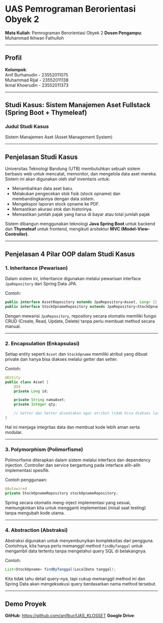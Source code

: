 
# UAS Pemrograman Berorientasi Obyek 2

**Mata Kuliah**: Pemrograman Berorientasi Obyek 2
**Dosen Pengampu**: Muhammad Ikhwan Fathulloh

---

## Profil

**Kelompok**: <br>
Anif Burhanudin - 23552011075  <br>
Muhammad Rijal - 23552011138 <br>
Ikmal Khoerudin - 23552011373 <br>

---

## Studi Kasus: Sistem Manajemen Aset Fullstack (Spring Boot + Thymeleaf)

### **Judul Studi Kasus**

Sistem Manajemen Aset (Asset Management System)

---

## **Penjelasan Studi Kasus**

Universitas Teknologi Bandung (UTB) membutuhkan sebuah sistem berbasis web untuk mencatat, memonitor, dan mengelola data aset mereka. Sistem ini akan digunakan oleh staf inventaris untuk:

* Menambahkan data aset baru.
* Melakukan pengecekan stok fisik (stock opname) dan membandingkannya dengan data sistem.
* Mengekspor laporan stock opname ke PDF.
* Memastikan akurasi stok dan historinya.
* Memastikan jumlah pajak yang harus di bayar atau total jumlah pajak

Sistem dibangun menggunakan teknologi **Java Spring Boot** untuk backend dan **Thymeleaf** untuk frontend, mengikuti arsitektur **MVC (Model-View-Controller)**.

---

## **Penjelasan 4 Pilar OOP dalam Studi Kasus**

### **1. Inheritance (Pewarisan)**

Dalam sistem ini, inheritance digunakan melalui pewarisan interface `JpaRepository` dari Spring Data JPA.

Contoh:

```java
public interface AssetRepository extends JpaRepository<Asset, Long> {}
public interface StockOpnameRepository extends JpaRepository<StockOpname, Long> {}
```

Dengan mewarisi `JpaRepository`, repository secara otomatis memiliki fungsi CRUD (Create, Read, Update, Delete) tanpa perlu membuat method secara manual.

---

### **2. Encapsulation (Enkapsulasi)**

Setiap entity seperti `Asset` dan `StockOpname` memiliki atribut yang dibuat private dan hanya bisa diakses melalui getter dan setter.

Contoh:

```java
@Entity
public class Asset {
    @Id
    private Long id;

    private String namaAset;
    private Integer qty;

    // Getter dan Setter disediakan agar atribut tidak bisa diakses langsung dari luar
}
```

Hal ini menjaga integritas data dan membuat kode lebih aman serta modular.

---

### **3. Polymorphism (Polimorfisme)**

Polimorfisme diterapkan dalam sistem melalui interface dan dependency injection. Controller dan service bergantung pada interface alih-alih implementasi spesifik.

Contoh penggunaan:

```java
@Autowired
private StockOpnameRepository stockOpnameRepository;
```

Spring secara otomatis meng-inject implementasi yang sesuai, memungkinkan kita untuk mengganti implementasi (misal saat testing) tanpa mengubah kode utama.

---

### **4. Abstraction (Abstraksi)**

Abstraksi digunakan untuk menyembunyikan kompleksitas dari pengguna. Contohnya, kita hanya perlu memanggil method `findByTanggal` untuk mengambil data tertentu tanpa mengetahui query SQL di belakangnya.

Contoh:

```java
List<StockOpname> findByTanggal(LocalDate tanggal);
```

Kita tidak tahu detail query-nya, tapi cukup memanggil method ini dan Spring Data akan mengeksekusi query berdasarkan nama method tersebut.

---

## **Demo Proyek**

**GitHub**: https://github.com/anifbur/UAS_KLOSSET
**Google Drive**: 

